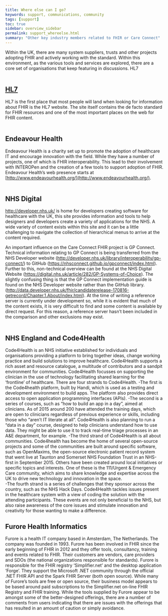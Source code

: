 ```yaml
---
title: Where else can I go?
keywords: support, communications, community 
tags: [support]
toc: true
sidebar: overview_sidebar
permalink: support_whereelse.html
summary: "Other key industry members related to FHIR or Care Connect"
---
```


Within the UK, there are many system suppliers, trusts and other projects adopting FHIR and actively working with the standard. Within this environment, as the various tools and services are explored, there are a core set of organisations that keep featuring in discussions.
HL7
<br><br>
## [HL7](http://www.hl7.org/fhir/)
HL7 is the first place that most people will land when looking for information about FHIR is the HL7 website. The site itself contains the de facto standard for FHIR resources and one of the most important places on the web for FHIR content.
<br><br>
## Endeavour Health
Endeavour Health is a charity set up to promote the adoption of healthcare IT and encourage innovation with the field. While they have a number of projects, one of which is FHIR interoperability. This lead to their involvement with INTEROPen and the creation of a few tools to support adoption of FHIR. Endeavour Health’s web presence starts at [http://www.endeavourhealth.org/](http://www.endeavourhealth.org/).
<br><br>
## NHS Digital
http://developer.nhs.uk/ is home for developers creating software for healthcare with the UK, this site provides information and tools to help designers and developers create a variety of applications for the NHS. A wide variety of content exists within this site and it can be a little challenging to navigate the collection of hierarchical menus to arrive at the content required.

An important influence on the Care Connect FHIR project is GP Connect. Technical information relating to GP Connect is being transferred from the NHS Developer website (http://developer.nhs.uk/library/interoperability/gp-connect/) to GitHub (https://nhsconnect.github.io/gpconnect/index.html). Further to this, non-technical overview can be found at the NHS Digital Website (https://digital.nhs.uk/article/282/GP-Systems-of-Choice).  The slightly confusing thing is that the GP Connect implementation guide is found on the NHS Developer website rather than the GitHub library. (http://data.developer.nhs.uk/fhir/candidaterelease-170816-getrecord/Chapter.1.About/index.html). At the time of writing a reference server is currently under development so, while it is evident that much of the content exists, it is very difficult to find and some content is available by direct request. For this reason, a reference server hasn’t been included in the comparison and other exclusions may exist.
<br><br>
## NHS England and Code4Health
Code4Health is an NHS initiative established for individuals and organisations providing a platform to bring together ideas, change working practice and build solutions to improve healthcare. Code4Health supports a rich asset and resource catalogue, a multitude of contributors and a sandpit environment for communities.
Code4Health focusses on supporting the clinician in the use of technology facilitating shared learning for the ‘frontline’ of healthcare.
There are four strands to Code4Health.
-The first is the Code4health platform, built by Handi, which is used as a testing and development environment to build apps. The platform also provides direct access to open application programming interfaces (APIs).
-The second is a series of courses, such as “how to build an app in a day”, aimed at clinicians. As of 2015 around 200 have attended the training days, which are open to clinicians regardless of previous experience or skills, including those who “aren’t IT literate at all”. Code4Health is also planning to run a “data in a day” course, designed to help clinicians understand how to use data. They might be able to use it to track real-time triage processes in an A&E department, for example.
-The third strand of Code4Health is all about communities. Code4health has become the home of several open-source projects and some of the communities are built around specific software, such as OpenMaxims, the open-source electronic patient record system that went live at Taunton and Somerset NHS Foundation Trust in an NHS-first in September 2015. Others have been created around local initiatives or specific topics and interests. One of these is the 111/Urgent & Emergency Care community, which aims to share knowledge and expertise across the UK to drive new technology and innovation in the space.  
-The fourth strand is a series of challenges that they sponsor across the country, such as the NHS Hack Days. Code4Health tackles issues present in the healthcare system with a view of coding the solution with the attending participants. These events are not only beneficial to the NHS, but also raise awareness of the core issues and stimulate innovation and creativity for those wanting to make a difference.
 
## Furore Health Informatics
Furore is a health IT company based in Amsterdam, The Netherlands. The company was founded in 1993. Furore has been involved in FHIR since the early beginning of FHIR in 2012 and they offer tools, consultancy, training and events related to FHIR. Their customers are vendors, care providers and SDOs (the national organizations responsible for standards). Furore is responsible for the FHIR registry ‘Simplifier.net’ and the desktop application ‘Forge’. They support the Microsoft .NET community through the official .NET FHIR API and the Spark FHIR Server (both open source).
While many of Furore’s tools are free or open source, their business model appears to be based around paid subscriptions to the Simplifier.net on-line FHIR Registry and FHIR training.
While the tools supplied by Furore appear to be amongst some of the better-designed offerings, there are a number of comments from users indicating that there are issues with the offerings that has resulted in an amount of caution or simply avoidance.

